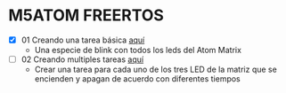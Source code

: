 # M5ATOM FREERTOS

- [x] 01 Creando una tarea básica [aquí](/01_basic_task/)
    - Una especie de blink con todos los leds del Atom Matrix           
- [ ] 02 Creando multiples tareas [aquí](/02_multi_tasks/)
    - Crear una tarea para cada uno de los tres LED de la matriz que se encienden y apagan de acuerdo con diferentes tiempos           
